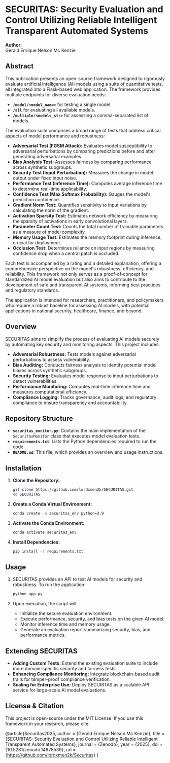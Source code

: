 # SECURITAS: Security Evaluation and Control Utilizing Reliable Intelligent Transparent Automated Systems

**Author:**  
Gerald Enrique Nelson Mc Kenzie

## **Abstract**
This publication presents an open-source framework designed to rigorously evaluate artificial intelligence (AI) models using a suite of quantitative tests, all integrated into a Flask-based web application. The framework provides multiple endpoints for diverse evaluation needs:
- **`/model/<model_name>`** for testing a single model.
- **`/all`** for evaluating all available models.
- **`/multiple/<models_str>`** for assessing a comma-separated list of models.

The evaluation suite comprises a broad range of tests that address critical aspects of model performance and robustness:
- **Adversarial Test (FGSM Attack):** Evaluates model susceptibility to adversarial perturbations by comparing predictions before and after generating adversarial examples.
- **Bias Analysis Test:** Assesses fairness by comparing performance across synthetic subgroups.
- **Security Test (Input Perturbation):** Measures the change in model output under fixed input noise.
- **Performance Test (Inference Time):** Computes average inference time to determine real-time applicability.
- **Confidence Test (Max Softmax Probability):** Gauges the model's prediction confidence.
- **Gradient Norm Test:** Quantifies sensitivity to input variations by calculating the norm of the gradient.
- **Activation Sparsity Test:** Estimates network efficiency by measuring the sparsity of activations in early convolutional layers.
- **Parameter Count Test:** Counts the total number of trainable parameters as a measure of model complexity.
- **Memory Usage Test:** Estimates the memory footprint during inference, crucial for deployment.
- **Occlusion Test:** Determines reliance on input regions by measuring confidence drop when a central patch is occluded.

Each test is accompanied by a rating and a detailed explanation, offering a comprehensive perspective on the model's robustness, efficiency, and reliability. This framework not only serves as a proof-of-concept for standardized AI model evaluation but also aims to contribute to the development of safe and transparent AI systems, informing best practices and regulatory standards.

The application is intended for researchers, practitioners, and policymakers who require a robust baseline for assessing AI models, with potential applications in national security, healthcare, finance, and beyond.

## **Overview**

SECURITAS aims to simplify the process of evaluating AI models securely by automating key security and monitoring aspects. This project includes:
- **Adversarial Robustness:** Tests models against adversarial perturbations to assess vulnerability.
- **Bias Auditing:** Conducts fairness analysis to identify potential model biases across synthetic subgroups.
- **Security Testing:** Evaluates model response to input perturbations to detect vulnerabilities.
- **Performance Monitoring:** Computes real-time inference time and measures computational efficiency.
- **Compliance Logging:** Tracks governance, audit logs, and regulatory compliance to ensure transparency and accountability.

## **Repository Structure**

- **`securitas_monitor.py`**: Contains the main implementation of the `SecuritasMonitor` class that executes model evaluation tests.
- **`requirements.txt`**: Lists the Python dependencies required to run the code.
- **`README.md`**: This file, which provides an overview and usage instructions.

## **Installation**

1. **Clone the Repository:**
   ```bash
   git clone https://github.com/lordxmen2k/SECURITAS.git
   cd SECURITAS
   ```

2. **Create a Conda Virtual Environment:**
    ```bash
    conda create -n securitas_env python=3.9
    ```

3. **Activate the Conda Environment:**
    ```bash
    conda activate securitas_env
    ```

4. **Install Dependencies:**
    ```bash
    pip install -r requirements.txt
    ```

## **Usage**

1. SECURITAS provides an API to test AI models for security and robustness. To run the application:
   ```bash
   python app.py
   ```

2. Upon execution, the script will:

   - Initialize the secure evaluation environment.
   - Execute performance, security, and bias tests on the given AI model.
   - Monitor inference time and memory usage.
   - Generate an evaluation report summarizing security, bias, and performance metrics.

## **Extending SECURITAS**

- **Adding Custom Tests:** Extend the existing evaluation suite to include more domain-specific security and fairness tests.
- **Enhancing Compliance Monitoring:** Integrate blockchain-based audit trails for tamper-proof compliance verification.
- **Scaling for Enterprise Use:** Deploy SECURITAS as a scalable API service for large-scale AI model evaluations.

## **License & Citation**

This project is open-source under the MIT License. If you use this framework in your research, please cite:

@article{Securitas2025,
  author = {Gerald Enrique Nelson Mc Kenzie},
  title = {SECURITAS: Security Evaluation and Control Utilizing Reliable Intelligent Transparent Automated Systems},
  journal = {Zenodo},
  year = {2025},
  doi = {10.5281/zenodo.14878539},
  url = {https://github.com/lordxmen2k/Securitas}
}